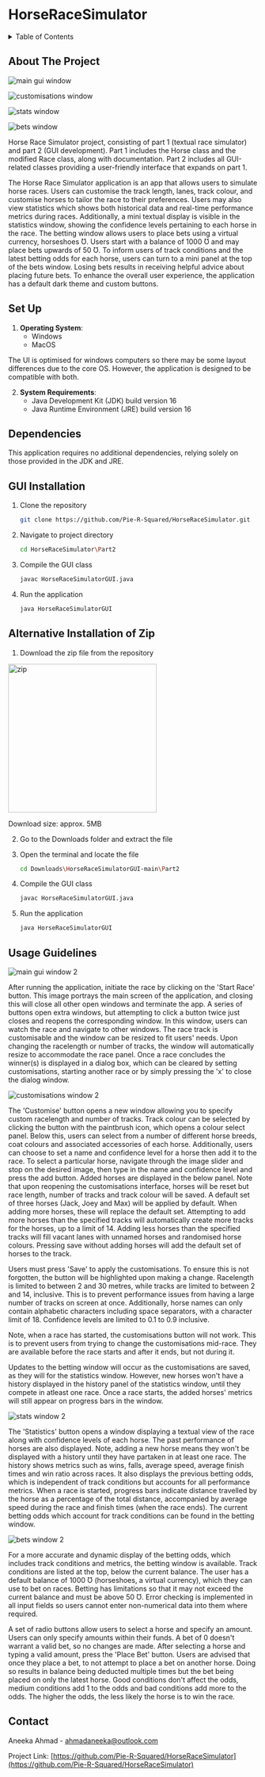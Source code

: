# HorseRaceSimulator

<!-- TABLE OF CONTENTS -->
<details>
  <summary>Table of Contents</summary>
  <ol>
    <li><a href="#about-the-project">About The Project</a></li>
    <li><a href="#set-up">Set Up</a>
      <ul>
        <li><a href="#dependencies">Dependencies</a></li>
        <li><a href="#gui-installation">GUI Installation</a></li>
        <li><a href="#alternative-installation-of-zip">Zip Alternative Installation</a></li>
      </ul>
    </li>
    <li><a href="#usage-guidelines">Usage Guidelines</a></li>
    <li><a href="#contact">Contact</a></li>
  </ol>
</details>



<!-- ABOUT THE PROJECT -->
## About The Project

![main gui window](assets/mainGuiWindow.png)

![customisations window](assets/customisationsWindow.png)

![stats window](assets/statisticsWindow.png)

![bets window](assets/bettingWindow.png)


Horse Race Simulator project, consisting of part 1 (textual race simulator) and part 2 (GUI development). Part 1 includes the Horse class and the modified Race class, along with documentation. Part 2 includes all GUI-related classes providing a user-friendly interface that expands on part 1.

The Horse Race Simulator application is an app that allows users to simulate horse races. Users can customise the track length, lanes, track colour, and customise horses to tailor the race to their preferences. Users may also view statistics which shows both historical data and real-time performance metrics during races. Additionally, a mini textual display is visible in the statistics window, showing the confidence levels pertaining to each horse in the race. The betting window allows users to place bets using a virtual currency, horseshoes Ʊ. Users start with a balance of 1000 Ʊ and may place bets upwards of 50 Ʊ. To inform users of track conditions and the latest betting odds for each horse, users can turn to a mini panel at the top of the bets window. Losing bets results in receiving helpful advice about placing future bets. To enhance the overall user experience, the application has a default dark theme and custom buttons.

<!-- SETTING UP -->
## Set Up

1. **Operating System**:
   - Windows
   - MacOS

The UI is optimised for windows computers so there may be some layout differences due to the core OS. However, the application is designed to be compatible with both.

2. **System Requirements**:
   - Java Development Kit (JDK) build version 16
   - Java Runtime Environment (JRE) build version 16
  
## Dependencies
This application requires no additional dependencies, relying solely on those provided in the JDK and JRE.

## GUI Installation

1. Clone the repository
   ```sh
   git clone https://github.com/Pie-R-Squared/HorseRaceSimulator.git
   ```
2. Navigate to project directory
   ```sh
   cd HorseRaceSimulator\Part2
   ```
3. Compile the GUI class
   ```sh
   javac HorseRaceSimulatorGUI.java
   ```
4. Run the application
   ```sh
   java HorseRaceSimulatorGUI
   ```

## Alternative Installation of Zip

1. Download the zip file from the repository

<image src="assets/projectZipDownload.png" alt="zip" width="300"/>

Download size: approx. 5MB

2. Go to the Downloads folder and extract the file

3. Open the terminal and locate the file
   ```sh
   cd Downloads\HorseRaceSimulatorGUI-main\Part2
   ```
4. Compile the GUI class
   ```sh
   javac HorseRaceSimulatorGUI.java
   ```
5. Run the application
   ```sh
   java HorseRaceSimulatorGUI
   ```


<!-- USAGE EXAMPLES -->
## Usage Guidelines
![main gui window 2](assets/mainGuiWindow2.png)

After running the application, initiate the race by clicking on the 'Start Race' button. This image portrays the main screen of the application, and closing this will close all other open windows and terminate the app. A series of buttons open extra windows, but attempting to click a button twice just closes and reopens the corresponding window. In this window, users can watch the race and navigate to other windows. The race track is customisable and the window can be resized to fit users' needs. Upon changing the racelength or number of tracks, the window will automatically resize to accommodate the race panel. Once a race concludes the winner(s) is displayed in a dialog box, which can be cleared by setting customisations, starting another race or by simply pressing the 'x' to close the dialog window.

![customisations window 2](assets/customisationsWindow2.png)

The 'Customise' button opens a new window allowing you to specify custom racelength and number of tracks. Track colour can be selected by clicking the button with the paintbrush icon, which opens a colour select panel. Below this, users can select from a number of different horse breeds, coat colours and associated accessories of each horse. Additionally, users can choose to set a name and confidence level for a horse then add it to the race. To select a particular horse, navigate through the image slider and stop on the desired image, then type in the name and confidence level and press the add button. Added horses are displayed in the below panel. Note that upon reopening the customisations interface, horses will be reset but race length, number of tracks and track colour will be saved. A default set of three horses (Jack, Joey and Max) will be applied by default. When adding more horses, these will replace the default set. Attempting to add more horses than the specified tracks will automatically create more tracks for the horses, up to a limit of 14. Adding less horses than the specified tracks will fill vacant lanes with unnamed horses and randomised horse colours. Pressing save without adding horses will add the default set of horses to the track.

Users must press 'Save' to apply the customisations. To ensure this is not forgotten, the button will be highlighted upon making a change. Racelength is limited to between 2 and 30 metres, while tracks are limited to between 2 and 14, inclusive. This is to prevent performance issues from having a large number of tracks on screen at once. Additionally, horse names can only contain alphabetic characters including space separators, with a character limit of 18. Confidence levels are limited to 0.1 to 0.9 inclusive.

Note, when a race has started, the customisations button will not work. This is to prevent users from trying to change the customisations mid-race. They are available before the race starts and after it ends, but not during it.

Updates to the betting window will occur as the customisations are saved, as they will for the statistics window. However, new horses won't have a history displayed in the history panel of the statistics window, until they compete in atleast one race. Once a race starts, the added horses' metrics will still appear on progress bars in the window.

![stats window 2](assets/statisticsWindow2.png)

The 'Statistics' button opens a window displaying a textual view of the race along with confidence levels of each horse. The past performance of horses are also displayed. Note, adding a new horse means they won't be displayed with a history until they have partaken in at least one race. The history shows metrics such as wins, falls, average speed, average finish times and win ratio across races. It also displays the previous betting odds, which is independent of track conditions but accounts for all performance metrics. When a race is started, progress bars indicate distance travelled by the horse as a percentage of the total distance, accompanied by average speed during the race and finish times (when the race ends). The current betting odds which account for track conditions can be found in the betting window.

![bets window 2](assets/bettingWindow2.png)

For a more accurate and dynamic display of the betting odds, which includes track conditions and metrics, the betting window is available. Track conditions are listed at the top, below the current balance. The user has a default balance of 1000 Ʊ (horseshoes, a virtual currency), which they can use to bet on races. Betting has limitations so that it may not exceed the current balance and must be above 50 Ʊ. Error checking is implemented in all input fields so users cannot enter non-numerical data into them where required.

A set of radio buttons allow users to select a horse and specify an amount. Users can only specify amounts within their funds. A bet of 0 doesn't warrant a valid bet, so no changes are made. After selecting a horse and typing a valid amount, press the 'Place Bet' button. Users are advised that once they place a bet, to not attempt to place a bet on another horse. Doing so results in balance being deducted multiple times but the bet being placed on only the latest horse. Good conditions don't affect the odds, medium conditions add 1 to the odds and bad conditions add more to the odds. The higher the odds, the less likely the horse is to win the race.


<!-- CONTACT -->
## Contact

Aneeka Ahmad - ahmadaneeka@outlook.com

Project Link: [https://github.com/Pie-R-Squared/HorseRaceSimulator](https://github.com/Pie-R-Squared/HorseRaceSimulator)